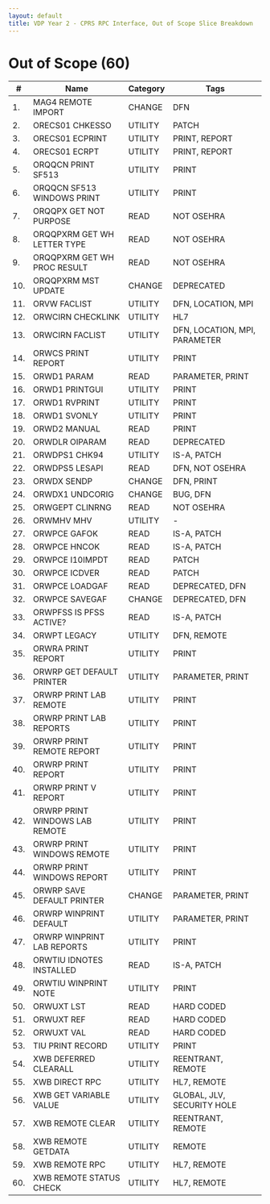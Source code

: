 ```yaml
---
layout: default
title: VDP Year 2 - CPRS RPC Interface, Out of Scope Slice Breakdown
---
```



# Out of Scope (60)

\# | Name | Category | Tags
--- | --- | --- | ---
1. | MAG4 REMOTE IMPORT | CHANGE | DFN
2. | ORECS01 CHKESSO | UTILITY | PATCH
3. | ORECS01 ECPRINT | UTILITY | PRINT, REPORT
4. | ORECS01 ECRPT | UTILITY | PRINT, REPORT
5. | ORQQCN PRINT SF513 | UTILITY | PRINT
6. | ORQQCN SF513 WINDOWS PRINT | UTILITY | PRINT
7. | ORQQPX GET NOT PURPOSE | READ | NOT OSEHRA
8. | ORQQPXRM GET WH LETTER TYPE | READ | NOT OSEHRA
9. | ORQQPXRM GET WH PROC RESULT | READ | NOT OSEHRA
10. | ORQQPXRM MST UPDATE | CHANGE | DEPRECATED
11. | ORVW FACLIST | UTILITY | DFN, LOCATION, MPI
12. | ORWCIRN CHECKLINK | UTILITY | HL7
13. | ORWCIRN FACLIST | UTILITY | DFN, LOCATION, MPI, PARAMETER
14. | ORWCS PRINT REPORT | UTILITY | PRINT
15. | ORWD1 PARAM | READ | PARAMETER, PRINT
16. | ORWD1 PRINTGUI | UTILITY | PRINT
17. | ORWD1 RVPRINT | UTILITY | PRINT
18. | ORWD1 SVONLY | UTILITY | PRINT
19. | ORWD2 MANUAL | READ | PRINT
20. | ORWDLR OIPARAM | READ | DEPRECATED
21. | ORWDPS1 CHK94 | UTILITY | IS-A, PATCH
22. | ORWDPS5 LESAPI | READ | DFN, NOT OSEHRA
23. | ORWDX SENDP | CHANGE | DFN, PRINT
24. | ORWDX1 UNDCORIG | CHANGE | BUG, DFN
25. | ORWGEPT CLINRNG | READ | NOT OSEHRA
26. | ORWMHV MHV | UTILITY | -
27. | ORWPCE GAFOK | READ | IS-A, PATCH
28. | ORWPCE HNCOK | READ | IS-A, PATCH
29. | ORWPCE I10IMPDT | READ | PATCH
30. | ORWPCE ICDVER | READ | PATCH
31. | ORWPCE LOADGAF | READ | DEPRECATED, DFN
32. | ORWPCE SAVEGAF | CHANGE | DEPRECATED, DFN
33. | ORWPFSS IS PFSS ACTIVE? | READ | IS-A, PATCH
34. | ORWPT LEGACY | UTILITY | DFN, REMOTE
35. | ORWRA PRINT REPORT | UTILITY | PRINT
36. | ORWRP GET DEFAULT PRINTER | UTILITY | PARAMETER, PRINT
37. | ORWRP PRINT LAB REMOTE | UTILITY | PRINT
38. | ORWRP PRINT LAB REPORTS | UTILITY | PRINT
39. | ORWRP PRINT REMOTE REPORT | UTILITY | PRINT
40. | ORWRP PRINT REPORT | UTILITY | PRINT
41. | ORWRP PRINT V REPORT | UTILITY | PRINT
42. | ORWRP PRINT WINDOWS LAB REMOTE | UTILITY | PRINT
43. | ORWRP PRINT WINDOWS REMOTE | UTILITY | PRINT
44. | ORWRP PRINT WINDOWS REPORT | UTILITY | PRINT
45. | ORWRP SAVE DEFAULT PRINTER | CHANGE | PARAMETER, PRINT
46. | ORWRP WINPRINT DEFAULT | UTILITY | PARAMETER, PRINT
47. | ORWRP WINPRINT LAB REPORTS | UTILITY | PRINT
48. | ORWTIU IDNOTES INSTALLED | READ | IS-A, PATCH
49. | ORWTIU WINPRINT NOTE | UTILITY | PRINT
50. | ORWUXT LST | READ | HARD CODED
51. | ORWUXT REF | READ | HARD CODED
52. | ORWUXT VAL | READ | HARD CODED
53. | TIU PRINT RECORD | UTILITY | PRINT
54. | XWB DEFERRED CLEARALL | UTILITY | REENTRANT, REMOTE
55. | XWB DIRECT RPC | UTILITY | HL7, REMOTE
56. | XWB GET VARIABLE VALUE | UTILITY | GLOBAL, JLV, SECURITY HOLE
57. | XWB REMOTE CLEAR | UTILITY | REENTRANT, REMOTE
58. | XWB REMOTE GETDATA | UTILITY | REMOTE
59. | XWB REMOTE RPC | UTILITY | HL7, REMOTE
60. | XWB REMOTE STATUS CHECK | UTILITY | HL7, REMOTE


